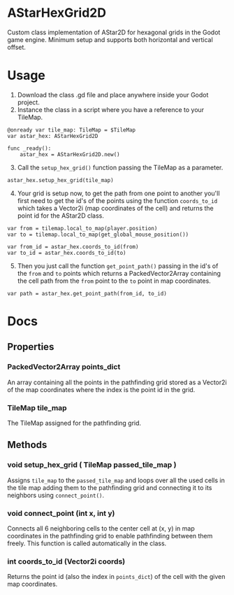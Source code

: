 # AStarHexGrid2D
Custom class implementation of AStar2D for hexagonal grids in the Godot game engine.
Minimum setup and supports both horizontal and vertical offset.
# Usage
1. Download the class .gd file and place anywhere inside your Godot project.
2. Instance the class in a script where you have a reference to your TileMap.
```gdscript
@onready var tile_map: TileMap = $TileMap
var astar_hex: AStarHexGrid2D

func _ready():
	astar_hex = AStarHexGrid2D.new()
```
3. Call the `setup_hex_grid()` function passing the TileMap as a parameter.
```gdscript
astar_hex.setup_hex_grid(tile_map)
```
4. Your grid is setup now, to get the path from one point to another you'll first need to get the id's of the points using the function `coords_to_id` which takes a Vector2i (map coordinates of the cell) and returns the point id for the AStar2D class.
```gdscript
var from = tilemap.local_to_map(player.position)
var to = tilemap.local_to_map(get_global_mouse_position())

var from_id = astar_hex.coords_to_id(from)
var to_id = astar_hex.coords_to_id(to)
```
5. Then you just call the function `get_point_path()` passing in the id's of the `from` and `to` points which returns a PackedVector2Array containing the cell path from the `from` point to the `to` point in map coordinates.
```gdscript
var path = astar_hex.get_point_path(from_id, to_id)
```
# Docs
## Properties
### PackedVector2Array points_dict
An array containing all the points in the pathfinding grid stored as a Vector2i of the map coordinates where the index is the point id in the grid.

### TileMap tile_map
The TileMap assigned for the pathfinding grid.

## Methods
### void setup_hex_grid ( TileMap passed_tile_map )
Assigns `tile_map` to the `passed_tile_map` and loops over all the used cells in the tile map adding them to the pathfinding grid and connecting it to its neighbors using `connect_point()`.

### void connect_point (int x, int y)
Connects all 6 neighboring cells to the center cell at (x, y) in map coordinates in the pathfinding grid to enable pathfinding between them freely. This function is called automatically in the class.

### int coords_to_id (Vector2i coords)
Returns the point id (also the index in `points_dict`) of the cell with the given map coordinates.
